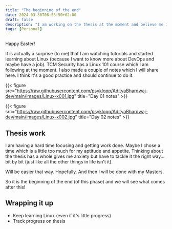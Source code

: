 ```yaml
---
title: "The beginning of the end"
date: 2024-03-30T08:53:50+02:00
draft: false
description: "I am working on the thesis at the moment and believe me it's harder than I thought. Even after having a paper and thesis published during my bachelors studies, it proved to be a challenge to actually have the discipline to complete it"
tags: [Personal]
---
```


Happy Easter!

It is actually a surprise (to me) that I am watching tutorials and started learning about Linux (because I want to know more about DevOps and maybe have a job). TCM Security has a Linux 101 course which I am following at the moment. I also made a couple of notes which I will share here. I think it's a good practice and should continue to do it.

{{< figure src="https://raw.githubusercontent.com/psyklopp/AdityaBhardwaj-dev/main/images/Linux-x001.jpg" title="Day 01 notes" >}}

{{< figure src="https://raw.githubusercontent.com/psyklopp/AdityaBhardwaj-dev/main/images/Linux-x002.jpg" title="Day 02 notes" >}}

## Thesis work

I am having a hard time focusing and getting work done. Maybe I chose a time which is a little too much for my aptitude and appetite. Thinking about the thesis has a whole gives me anxiety but have to tackle it the right way... bit by bit (just like all the other things in life isn't it).

Will be easier that way. Hopefully. And then I will be done with my Masters.

So it is the beginning of the end (of this phase) and we will see what comes after this!

## Wrapping it up

*   Keep learning Linux (even if it's little progress)
*   Track progress on thesis
